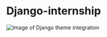# Django-internship
![Image of Django theme integration](https://github.com/Nishitsuthar/Django-internship/djangointernship/git_SS/demo.png)
  
